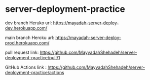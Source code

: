# server-deployment-practice

dev branch Heruko url: https://mayadah-server-deploy-dev.herokuapp.com/ 

main branch Heroku url: https://mayadah-server-deploy-prod.herokuapp.com/ 

pull request link: https://github.com/MayyadahShehadeh/server-deployment-practice/pull/1 

GitHub Actions link : https://github.com/MayyadahShehadeh/server-deployment-practice/actions 